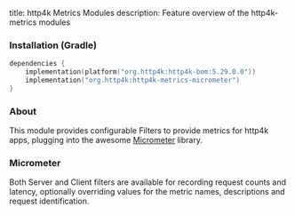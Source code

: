 title: http4k Metrics Modules
description: Feature overview of the http4k-metrics modules

### Installation (Gradle)

```kotlin
dependencies {
    implementation(platform("org.http4k:http4k-bom:5.29.0.0"))
    implementation("org.http4k:http4k-metrics-micrometer")
}
```

### About

This module provides configurable Filters to provide metrics for http4k apps, plugging into the awesome [Micrometer](http://micrometer.io/) library.

### Micrometer [<img class="octocat"/>](https://github.com/http4k/http4k/blob/master/src/docs/guide/reference/micrometer/example.kt)

Both Server and Client filters are available for recording request counts and latency, optionally overriding values for the metric names, descriptions and request identification.

<script src="https://gist-it.appspot.com/https://github.com/http4k/http4k/blob/master/src/docs/guide/reference/micrometer/example.kt"></script>
